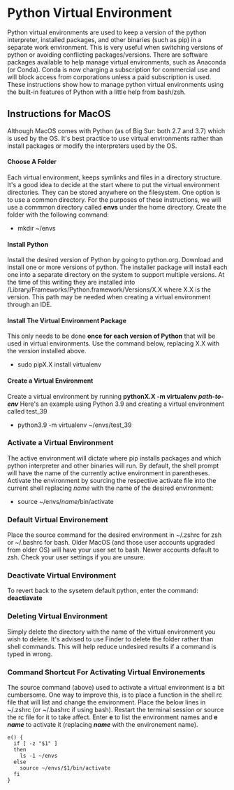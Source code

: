 # Python Virtual Environment
Python virtual environments are used to keep a version of the python interpreter, installed
packages, and other binaries (such as pip) in a separate work environment.  This is
very useful when switching versions of python or avoiding conflicting packages/versions.
There are software packages available to help manage virtual environments,
such as Anaconda (or Conda).  Conda is now charging a subscription for commercial use and will 
block access from corporations unless a paid subscription is used.  These instructions show 
how to manage python virtual environments using the built-in features of Python with a little 
help from bash/zsh.


## Instructions for MacOS
Although MacOS comes with Python (as of Big Sur: both 2.7 and 3.7) which is used by the
OS.  It's best practice to use virtual environments rather than install packages or modify
 the interpreters used by the OS.

#### Choose A Folder
Each virtual environment, keeps symlinks and files in a directory structure.
It's a good idea to decide at the start where to put the virtual environment directories.
They can be stored anywhere on the filesystem. One option is to use a common directory. For
the purposes of these instructions, we will use a commmon directory called **envs** under the home
directory. Create the folder with the following command:
* mkdir ~/envs

#### Install Python
Install the desired version of Python by going to python.org. Download and install
one or more versions of python. The installer package will install each one into a
separate directory on the system to support multiple versions. At the time of this writing
they are installed into /Library/Frameworks/Python.framework/Versions/X.X  where X.X is the
version.  This path may be needed when creating a virtual environment through an IDE.

#### Install The Virtual Environment Package
This only needs to be done **once for each version of Python** that will be used in virtual
environments.  Use the command below, replacing X.X with the version installed above.
* sudo pipX.X install virtualenv

#### Create a Virtual Environment
Create a virtual environment by running **pythonX.X -m virtualenv _path-to-env_**
Here's an example using Python 3.9 and creating a virtual environment called
test_39
* python3.9 -m virtualenv ~/envs/test_39
    
### Activate a Virtual Environment
The active environment will dictate where pip installs packages and
which python interpreter and other binaries will run. By default, the shell prompt will have the
name of the currently active environment in parentheses.  Activate the environment by sourcing
the respective activate file into the current shell replacing _name_ with the name of the desired
environment: 
* source ~/envs/_name_/bin/activate

### Default Virtual Environement
Place the source command for the desired environment in ~/.zshrc for zsh or ~/.bashrc for bash.
Older MacOS (and those user accounts upgraded from older OS) will have your user set to bash. 
Newer accounts default to zsh.  Check your user settings if you are unsure.

### Deactivate Virtual Environment
To revert back to the sysetem default python, enter the command: **deactiavate**

### Deleting Virtual Environment
Simply delete the directory with the name of the virtual environment
you wish to delete. It's advised to use Finder to delete the folder rather than
shell commands. This will help reduce undesired results if a command is typed in wrong.

### Command Shortcut For Activating Virtual Environements
The source command (above) used to activate a virtual environment is a bit cumbersome.  One way
to improve this, is to place a function in the shell rc file that will
list and change the environment. Place the below lines in ~/.zshrc (or ~/.bashrc if using bash).
Restart the terminal session or source the rc file for it to take affect. Enter **e** to list the
environment names and **e _name_** to activate it (replacing **_name_** with the environement name).
```
e() {
  if [ -z "$1" ]
  then
    ls -1 ~/envs
  else
    source ~/envs/$1/bin/activate
  fi
}
```
